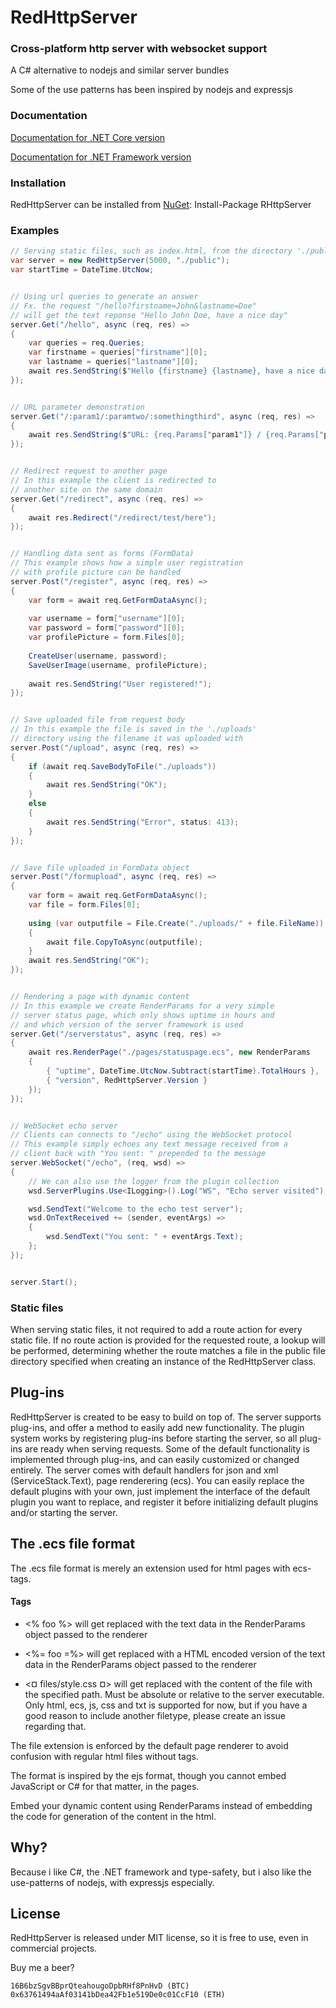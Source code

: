 # RedHttpServer
### Cross-platform http server with websocket support


A C# alternative to nodejs and similar server bundles

Some of the use patterns has been inspired by nodejs and expressjs

### Documentation
[Documentation for .NET Core version](https://rosenbjerg.dk/rhscore/docs/)

[Documentation for .NET Framework version](https://rosenbjerg.dk/rhs/docs/)

### Installation
RedHttpServer can be installed from [NuGet](https://www.nuget.org/packages/RHttpServer/): Install-Package RHttpServer

### Examples
```csharp
// Serving static files, such as index.html, from the directory './public' and listens for requests on port 5000
var server = new RedHttpServer(5000, "./public");
var startTime = DateTime.UtcNow;


// Using url queries to generate an answer
// Fx. the request "/hello?firstname=John&lastname=Doe"
// will get the text reponse "Hello John Doe, have a nice day"
server.Get("/hello", async (req, res) =>
{
    var queries = req.Queries;
    var firstname = queries["firstname"][0];
    var lastname = queries["lastname"][0];
    await res.SendString($"Hello {firstname} {lastname}, have a nice day");
});


// URL parameter demonstration
server.Get("/:param1/:paramtwo/:somethingthird", async (req, res) =>
{
    await res.SendString($"URL: {req.Params["param1"]} / {req.Params["paramtwo"]} / {req.Params["somethingthird"]}");
});


// Redirect request to another page
// In this example the client is redirected to
// another site on the same domain
server.Get("/redirect", async (req, res) =>
{
    await res.Redirect("/redirect/test/here");
});


// Handling data sent as forms (FormData)
// This example shows how a simple user registration
// with profile picture can be handled
server.Post("/register", async (req, res) =>
{
    var form = await req.GetFormDataAsync();
    
    var username = form["username"][0];
    var password = form["password"][0];
    var profilePicture = form.Files[0];
    
    CreateUser(username, password);
    SaveUserImage(username, profilePicture);
    
    await res.SendString("User registered!");
});


// Save uploaded file from request body
// In this example the file is saved in the './uploads' 
// directory using the filename it was uploaded with
server.Post("/upload", async (req, res) =>
{
    if (await req.SaveBodyToFile("./uploads"))
    {
        await res.SendString("OK");
    }
    else
    {
        await res.SendString("Error", status: 413);
    }
});


// Save file uploaded in FormData object
server.Post("/formupload", async (req, res) =>
{
    var form = await req.GetFormDataAsync();
    var file = form.Files[0];
    
    using (var outputfile = File.Create("./uploads/" + file.FileName))
    {
        await file.CopyToAsync(outputfile);
    }
    await res.SendString("OK");
});


// Rendering a page with dynamic content
// In this example we create RenderParams for a very simple
// server status page, which only shows uptime in hours and
// and which version of the server framework is used
server.Get("/serverstatus", async (req, res) =>
{
    await res.RenderPage("./pages/statuspage.ecs", new RenderParams
    {
        { "uptime", DateTime.UtcNow.Subtract(startTime).TotalHours },
        { "version", RedHttpServer.Version }
    });
});


// WebSocket echo server
// Clients can connects to "/echo" using the WebSocket protocol
// This example simply echoes any text message received from a 
// client back with "You sent: " prepended to the message
server.WebSocket("/echo", (req, wsd) =>
{
    // We can also use the logger from the plugin collection 
    wsd.ServerPlugins.Use<ILogging>().Log("WS", "Echo server visited");

    wsd.SendText("Welcome to the echo test server");
    wsd.OnTextReceived += (sender, eventArgs) =>
    {
        wsd.SendText("You sent: " + eventArgs.Text);
    };
});


server.Start();
```
### Static files
When serving static files, it not required to add a route action for every static file.
If no route action is provided for the requested route, a lookup will be performed, determining whether the route matches a file in the public file directory specified when creating an instance of the RedHttpServer class.

## Plug-ins
RedHttpServer is created to be easy to build on top of. 
The server supports plug-ins, and offer a method to easily add new functionality.
The plugin system works by registering plug-ins before starting the server, so all plug-ins are ready when serving requests.
Some of the default functionality is implemented through plug-ins, and can easily customized or changed entirely.
The server comes with default handlers for json and xml (ServiceStack.Text), page renderering (ecs).
You can easily replace the default plugins with your own, just implement the interface of the default plugin you want to replace, and 
register it before initializing default plugins and/or starting the server.

## The .ecs file format
The .ecs file format is merely an extension used for html pages with ecs-tags.

#### Tags
- <% foo %> will get replaced with the text data in the RenderParams object passed to the renderer

- <%= foo =%> will get replaced with a HTML encoded version of the text data in the RenderParams object passed to the renderer

- <¤ files/style.css ¤> will get replaced with the content of the file with the specified path. Must be absolute or relative to the server executable. Only html, ecs, js, css and txt is supported for now, but if you have a good reason to include another filetype, please create an issue regarding that.


The file extension is enforced by the default page renderer to avoid confusion with regular html files without tags.

The format is inspired by the ejs format, though you cannot embed JavaScript or C# for that matter, in the pages.


Embed your dynamic content using RenderParams instead of embedding the code for generation of the content in the html.

## Why?
Because i like C#, the .NET framework and type-safety, but i also like the use-patterns of nodejs, with expressjs especially.

## License
RedHttpServer is released under MIT license, so it is free to use, even in commercial projects.

Buy me a beer? 
```
16B6bzSgvBBprQteahougoDpbRHf8PnHvD (BTC)
0x63761494aAf03141bDea42Fb1e519De0c01CcF10 (ETH)
```
